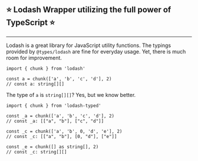 ## ⭐ Lodash Wrapper utilizing the full power of TypeScript ⭐ ##

---

Lodash is a great library for JavaScript utility functions. The typings provided by `@types/lodash` are fine for everyday usage. Yet, there is much room for improvement.

```
import { chunk } from 'lodash'

const a = chunk(['a', 'b', 'c', 'd'], 2)
// const a: string[][]
```

The type of `a` is `string[][]`? Yes, but we know better.

```
import { chunk } from 'lodash-typed'

const _a = chunk(['a', 'b', 'c', 'd'], 2)
// const _a: [["a", "b"], ["c", "d"]]

const _c = chunk(['a', 'b', 0, 'd', 'e'], 2)
// const _c: [["a", "b"], [0, "d"], ["e"]]

const _e = chunk([] as string[], 2)
// const _c: string[][]